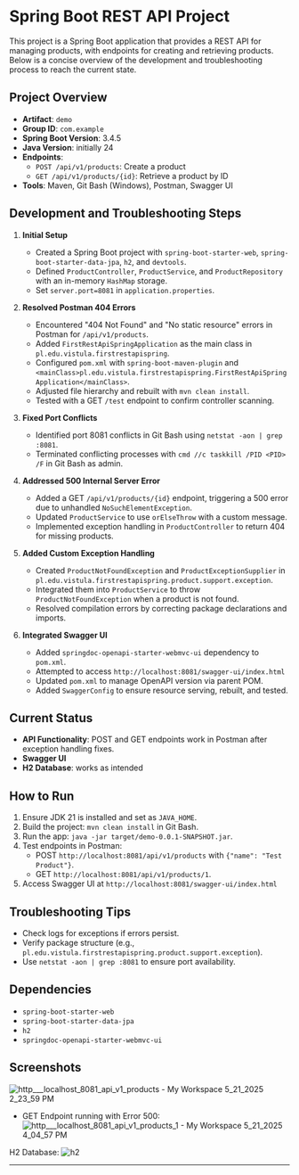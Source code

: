 # Spring Boot REST API Project

This project is a Spring Boot application that provides a REST API for managing products, with endpoints for creating and retrieving products. Below is a concise overview of the development and troubleshooting process to reach the current state.

## Project Overview
- **Artifact**: `demo`
- **Group ID**: `com.example`
- **Spring Boot Version**: 3.4.5
- **Java Version**: initially 24
- **Endpoints**:
  - `POST /api/v1/products`: Create a product
  - `GET /api/v1/products/{id}`: Retrieve a product by ID
- **Tools**: Maven, Git Bash (Windows), Postman, Swagger UI

## Development and Troubleshooting Steps

1. **Initial Setup**
   - Created a Spring Boot project with `spring-boot-starter-web`, `spring-boot-starter-data-jpa`, `h2`, and `devtools`.
   - Defined `ProductController`, `ProductService`, and `ProductRepository` with an in-memory `HashMap` storage.
   - Set `server.port=8081` in `application.properties`.

2. **Resolved Postman 404 Errors**
   - Encountered "404 Not Found" and "No static resource" errors in Postman for `/api/v1/products`.
   - Added `FirstRestApiSpringApplication` as the main class in `pl.edu.vistula.firstrestapispring`.
   - Configured `pom.xml` with `spring-boot-maven-plugin` and `<mainClass>pl.edu.vistula.firstrestapispring.FirstRestApiSpringApplication</mainClass>`.
   - Adjusted file hierarchy and rebuilt with `mvn clean install`.
   - Tested with a GET `/test` endpoint to confirm controller scanning.

3. **Fixed Port Conflicts**
   - Identified port 8081 conflicts in Git Bash using `netstat -aon | grep :8081`.
   - Terminated conflicting processes with `cmd //c taskkill /PID <PID> /F` in Git Bash as admin.

4. **Addressed 500 Internal Server Error**
   - Added a GET `/api/v1/products/{id}` endpoint, triggering a 500 error due to unhandled `NoSuchElementException`.
   - Updated `ProductService` to use `orElseThrow` with a custom message.
   - Implemented exception handling in `ProductController` to return 404 for missing products.

5. **Added Custom Exception Handling**
   - Created `ProductNotFoundException` and `ProductExceptionSupplier` in `pl.edu.vistula.firstrestapispring.product.support.exception`.
   - Integrated them into `ProductService` to throw `ProductNotFoundException` when a product is not found.
   - Resolved compilation errors by correcting package declarations and imports.

6. **Integrated Swagger UI**
   - Added `springdoc-openapi-starter-webmvc-ui` dependency to `pom.xml`.
   - Attempted to access `http://localhost:8081/swagger-ui/index.html`
   - Updated `pom.xml` to manage OpenAPI version via parent POM.
   - Added `SwaggerConfig` to ensure resource serving, rebuilt, and tested.

## Current Status
- **API Functionality**: POST and GET endpoints work in Postman after exception handling fixes.
- **Swagger UI**
- **H2 Database**: works as intended

## How to Run
1. Ensure JDK 21 is installed and set as `JAVA_HOME`.
2. Build the project: `mvn clean install` in Git Bash.
3. Run the app: `java -jar target/demo-0.0.1-SNAPSHOT.jar`.
4. Test endpoints in Postman:
   - POST `http://localhost:8081/api/v1/products` with `{"name": "Test Product"}`.
   - GET `http://localhost:8081/api/v1/products/1`.
5. Access Swagger UI at `http://localhost:8081/swagger-ui/index.html` 

## Troubleshooting Tips
- Check logs for exceptions if errors persist.
- Verify package structure (e.g., `pl.edu.vistula.firstrestapispring.product.support.exception`).
- Use `netstat -aon | grep :8081` to ensure port availability.

## Dependencies
- `spring-boot-starter-web`
- `spring-boot-starter-data-jpa`
- `h2`
- `springdoc-openapi-starter-webmvc-ui`

## Screenshots
![http___localhost_8081_api_v1_products - My Workspace 5_21_2025 2_23_59 PM](https://github.com/user-attachments/assets/04b708d4-7fbd-4d55-ba6f-5e1837f2f39a)

- GET Endpoint running with Error 500:
![http___localhost_8081_api_v1_products_1 - My Workspace 5_21_2025 4_04_57 PM](https://github.com/user-attachments/assets/f82a7fb5-da08-46c4-b49e-0186fc5bf30d)

H2 Database:
![h2](https://github.com/user-attachments/assets/331cbd65-db26-401d-b896-11b4128391b7)

---
